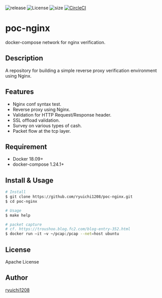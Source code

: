 ![release](https://img.shields.io/badge/release-v1.0.0-red)
![License](https://img.shields.io/github/license/ryuichi1208/poc-nginx)
![size](https://img.shields.io/github/languages/code-size/ryuichi1208/poc-nginx)
[![CircleCI](https://img.shields.io/circleci/build/github/ryuichi1208/poc-nginx/master)](https://circleci.com/gh/ryuichi1208/poc-nginx)

# poc-nginx
docker-compose network for nginx verification.

## Description

A repository for building a simple reverse proxy verification environment using Nginx.

## Features

* Nginx conf syntax test.
* Reverse proxy using Nginx.
* Validation for HTTP Request/Response header.
* SSL offload validation.
* Survey on various types of cash.
* Packet flow at the tcp layer.

## Requirement

* Docker 18.09+
* docker-compose 1.24.1+

## Install & Usage

``` bash
# Install
$ git clone https://github.com/ryuichi1208/poc-nginx.git
$ cd poc-nginx

# Usage
$ make help

# packet capture
# cf. https://troushoo.blog.fc2.com/blog-entry-352.html
$ docker run –it –v ~/pcap:/pcap --net=host ubuntu
```

## License

Apache License

## Author

[ryuichi1208](https://github.com/ryuichi1208)
